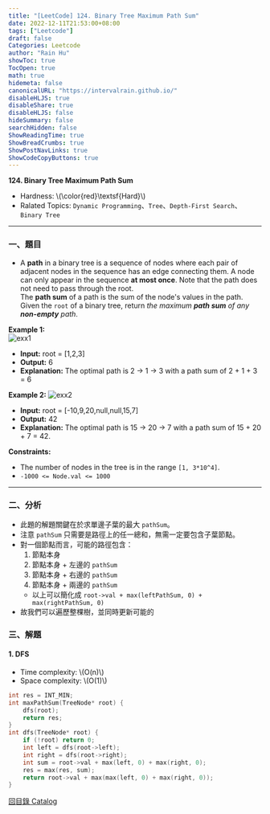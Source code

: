 ```yaml
---
title: "[LeetCode] 124. Binary Tree Maximum Path Sum"
date: 2022-12-11T21:53:00+08:00
tags: ["Leetcode"]
draft: false
Categories: Leetcode
author: "Rain Hu"
showToc: true
TocOpen: true
math: true
hidemeta: false
canonicalURL: "https://intervalrain.github.io/"
disableHLJS: true
disableShare: true
disableHLJS: false
hideSummary: false
searchHidden: false
ShowReadingTime: true
ShowBreadCrumbs: true
ShowPostNavLinks: true
ShowCodeCopyButtons: true
---
```

**124. Binary Tree Maximum Path Sum**
+ Hardness: \\(\color{red}\textsf{Hard}\\)
+ Ralated Topics: `Dynamic Programming`、`Tree`、`Depth-First Search`、`Binary Tree`
---
### 一、題目
+ A **path** in a binary tree is a sequence of nodes where each pair of adjacent nodes in the sequence has an edge connecting them. A node can only appear in the sequence **at most once**. Note that the path does not need to pass through the root.  
The **path sum** of a path is the sum of the node's values in the path.  
Given the `root` of a binary tree, return *the maximum **path sum** of any **non-empty** path*.  

**Example 1:**  
![exx1](https://assets.leetcode.com/uploads/2020/10/13/exx1.jpg)
+ **Input:** root = [1,2,3]
+ **Output:** 6
+ **Explanation:** The optimal path is 2 -> 1 -> 3 with a path sum of 2 + 1 + 3 = 6

**Example 2:**
![exx2](https://assets.leetcode.com/uploads/2020/10/13/exx2.jpg)
+ **Input:** root = [-10,9,20,null,null,15,7]
+ **Output:** 42
+ **Explanation:** The optimal path is 15 -> 20 -> 7 with a path sum of 15 + 20 + 7 = 42.

**Constraints:**
+ The number of nodes in the tree is in the range `[1, 3*10^4]`.
+ `-1000 <= Node.val <= 1000`

---

### 二、分析
+ 此題的解題關鍵在於求單邊子葉的最大 `pathSum`。
+ 注意 `pathSum` 只需要是路徑上的任一總和，無需一定要包含子葉節點。
+ 對一個節點而言，可能的路徑包含：
    1. 節點本身
    2. 節點本身 + 左邊的 `pathSum`
    3. 節點本身 + 右邊的 `pathSum`
    4. 節點本身 + 兩邊的 `pathSum`
    + 以上可以簡化成 `root->val + max(leftPathSum, 0) + max(rightPathSum, 0)`
+ 故我們可以遍歷整棵樹，並同時更新可能的

### 三、解題
#### 1. DFS
+ Time complexity: \\(O(n)\\)
+ Space complexity: \\(O(1)\\)
```C++
int res = INT_MIN;
int maxPathSum(TreeNode* root) {
    dfs(root);
    return res;
}
int dfs(TreeNode* root) {
    if (!root) return 0;
    int left = dfs(root->left);
    int right = dfs(root->right);
    int sum = root->val + max(left, 0) + max(right, 0);
    res = max(res, sum); 
    return root->val + max(max(left, 0) + max(right, 0));
}
```
[回目錄 Catalog](/leetcode)